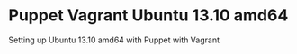 Puppet Vagrant Ubuntu 13.10 amd64
=======================

Setting up Ubuntu 13.10 amd64 with Puppet with Vagrant
